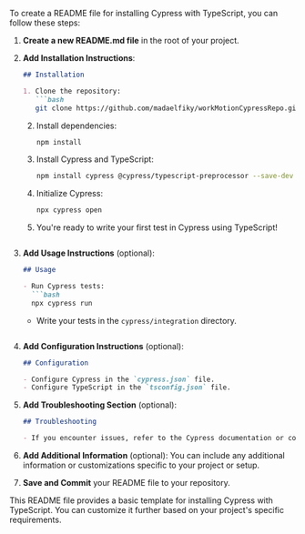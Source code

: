To create a README file for installing Cypress with TypeScript, you can follow these steps:

1. **Create a new README.md file** in the root of your project.

2. **Add Installation Instructions**:
   ```markdown
   ## Installation

   1. Clone the repository:
      ```bash
      git clone https://github.com/madaelfiky/workMotionCypressRepo.git
      ```

   2. Install dependencies:
      ```bash
      npm install
      ```

   3. Install Cypress and TypeScript:
      ```bash
      npm install cypress @cypress/typescript-preprocessor --save-dev
      ```

   4. Initialize Cypress:
      ```bash
      npx cypress open
      ```

   5. You're ready to write your first test in Cypress using TypeScript!
   ```

3. **Add Usage Instructions** (optional):
   ```markdown
   ## Usage

   - Run Cypress tests:
     ```bash
     npx cypress run
     ```

   - Write your tests in the `cypress/integration` directory.
   ```

4. **Add Configuration Instructions** (optional):
   ```markdown
   ## Configuration

   - Configure Cypress in the `cypress.json` file.
   - Configure TypeScript in the `tsconfig.json` file.
   ```

5. **Add Troubleshooting Section** (optional):
   ```markdown
   ## Troubleshooting

   - If you encounter issues, refer to the Cypress documentation or community forums for help.
   ```

6. **Add Additional Information** (optional):
   You can include any additional information or customizations specific to your project or setup.

7. **Save and Commit** your README file to your repository.

This README file provides a basic template for installing Cypress with TypeScript. You can customize it further based on your project's specific requirements.
